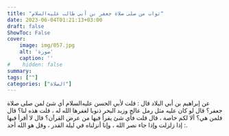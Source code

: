 ```yaml
---
title: "ثواب من صلى صلاة جعفر بن أبي طالب عليه‌السلام"
date: 2023-06-04T01:21:13+03:00
draft: false
ShowToc: False
cover:
    image: img/057.jpg
    alt: 'صورة'
    caption: ''
#    hidden: false
summary: 
tags: [""]
categories: ["الصلاة"]
---
```

عن إبراهيم بن أبي البلاد قال : قلت لأبي الحسن عليه‌السلام أي شئ لمن
صلى صلاة جعفر؟ قال لو كان عليه مثل رمل عالج وزبد البحر ذنوبا
لغفرها الله له ، قلت هذه لنا؟ قال فلمن هي؟ ألا لكم خاصة ، قال
قلت فأي شئ يقرأ فيها من عرض القرآن؟ قال لا أقرأ فيها : إذا زلزلت
وإذا جاء نصر الله ، وإنا أنزلناه في ليلة القدر ، وقل هو الله أحد.
 

